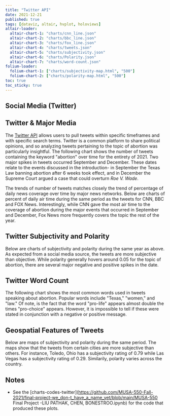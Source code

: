 ```yaml
---
title: "Twitter API"
date: 2021-12-21
published: true
tags: [dataviz, altair, hvplot, holoviews]
altair-loader:
  altair-chart-1: "charts/cnn_line.json" 
  altair-chart-2: "charts/bbc_line.json"
  altair-chart-3: "charts/fox_line.json"
  altair-chart-4: "charts/tweets.json"
  altair-chart-5: "charts/subjectivity.json"
  altair-chart-6: "charts/Polarity.json"
  altair-chart-7: "charts/word-count.json"
folium-loader:
  folium-chart-1: ["charts/subjectivity-map.html", "500"] 
  folium-chart-2: ["charts/polarity-map.html", "500"] 
toc: true
toc_sticky: true
---
```

## Social Media (Twitter)
## Twitter & Major Media  

The [Twitter API](https://developer.twitter.com/en/docs/twitter-api) allows users to pull tweets within specific timeframes and with specific search terms. Twitter is a common platform to share political opinions, and so analyzing tweets pertaining to the topic of abortion was particularly insightful. The following chart shows the number of tweets containing the keyword "abortion" over time for the entirety of 2021. Two major spikes in tweets occurred September and December. These dates relate to the events discussed in the introduction- in September the Texas Law banning abortion after 6 weeks took effect, and in December the Supreme Court argued a case that could overturn *Roe V. Wade*.

<div id="altair-chart-4"></div>  

The trends of number of tweets matches closely the trend of percentage of daily news coverage over time by major news networks. Below are charts of percent of daily air time during the same period as the tweets for CNN, BBC and FOX News. Interestingly, while CNN gave the most air time to the coverage of abortion during the major events that occurred in September and December, Fox News more frequently covers the topic the rest of the year.   

<div id="altair-chart-1"></div>  
<div id="altair-chart-2"></div>  
<div id="altair-chart-3"></div>  

## Twitter Subjectivity and Polarity  

Below are charts of subjectivity and polarity during the same year as above. As expected from a social media source, the tweets are more subjective than objective. While polarity generally hovers around 0.05 for the topic of abortion, there are several major negative and positive spikes in the date. 

<div id="altair-chart-5"></div>    

<div id="altair-chart-6"></div>  

## Twitter Word Count  
The following chart shows the most common words used in tweets speaking about abortion. Popular words include "Texas," "women," and "law." Of note, is the fact that the word "pro-life" appears almost double the times "pro-choice" appears. However, it is impossible to tell if these were stated in conjunction with a negative or positive message. 
<div id="altair-chart-7"></div>  

## Geospatial Features of Tweets   

Below are maps of subjectivity and polarity during the same period. The maps show that the tweets from certain cities are more subjective than others. For instance, Toledo, Ohio has a subjectivity rating of 0.79 while Las Vegas has a subjectivity rating of 0.29. Similarily, polarity varies across the country.  

<div id="folium-chart-1"></div>  
<div id="folium-chart-2"></div>  


## Notes

- See the [charts-codes-twitter](https://github.com/MUSA-550-Fall-2021/final-project-we_don-t_have_a_name_yet/blob/main/MUSA-550 Final Project -LIU PATHAK, CHEN, BONESTROO.ipynb) for the code that produced these plots.


